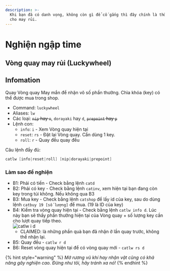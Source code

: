 ```yaml
---
description: >-
  Khi bạn đã có danh vọng, không còn gì để cố gắng thì đây chính là thời gian
  cho may rủi.
---
```


# Nghiện ngập time

## Vòng quay may rủi (Luckywheel)

## Infomation

Quay Vòng quay May mắn để nhận vô số phần thưởng. Chìa khóa (key) có thể được mua trong shop.

* Command: `luckywheel`
* Aliases: `lw`
* Các loại: ~~`nip` hay `n`~~, `dorayaki` hay `d`, ~~`prepoint` hay `p`~~
* Lệnh con:
  * `info`: `i` - Xem Vòng quay hiện tại
  * `reset`: `rs` - Đặt lại Vòng quay. Cần dùng 1 key.
  * `roll`: `r` - Quay đều quay đều

Câu lệnh đầy đủ:

```s
catlw [info|reset|roll] [nip|dorayaki|prepoint]
```

### Làm sao để nghiện

* B1: Phải có tiền - Check bằng lệnh `catd`
* B2: Phải có key - Check bằng lệnh `catinv`, xem hiện tại bạn đang còn key trong túi không. Nếu không qua B3
* B3: Mua key - Check bằng lệnh `catshop` để lấy id của key, sau do dùng lệnh `catbuy 19 [số lượng]` để mua. (19 là ID của key)
* B4: Kiểm tra vòng quay hiện tại - Check bằng lệnh `catlw info d`. Lúc này bạn sẽ thấy phần thưởng hiện tại của Vòng quay + số lượng key cần cho lượt quay tiếp theo.\
  ![catlw i d](../../.gitbook/assets/catlw\_i\_d.png)
  * CLAIMED: là những phần quà bạn đã nhận ở lần quay trước, không thể nhận lại.
* B5: Quay đều - `catlw r d`
* B6: Reset vòng quay hiện tại để có vòng quay mới - `catlw rs d`

{% hint style="warning" %}
_Mở rương vũ khí hay nhận vật cũng có khả năng gây nghiện cao. Đừng như tôi, hãy tránh xa nó!_
{% endhint %}
